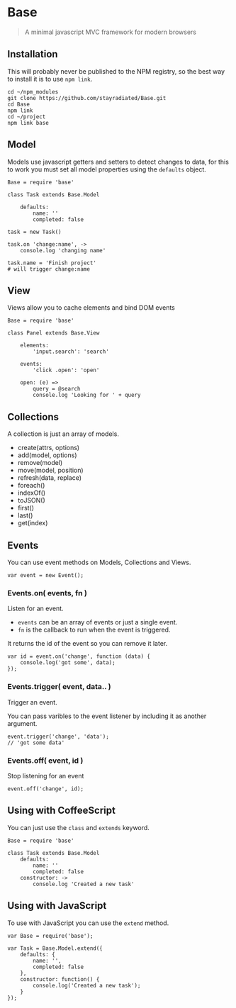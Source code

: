 Base
====

> A minimal javascript MVC framework for modern browsers

## Installation

This will probably never be published to the NPM registry, so the best way to
install it is to use `npm link`.

    cd ~/npm_modules
    git clone https://github.com/stayradiated/Base.git
    cd Base
    npm link
    cd ~/project
    npm link base

## Model

Models use javascript getters and setters to detect changes to data, for this
to work you must set all model properties using the `defaults` object.

    Base = require 'base'

    class Task extends Base.Model

        defaults:
            name: ''
            completed: false

    task = new Task()

    task.on 'change:name', ->
        console.log 'changing name'

    task.name = 'Finish project'
    # will trigger change:name



## View

Views allow you to cache elements and bind DOM events

    Base = require 'base'

    class Panel extends Base.View

        elements:
            'input.search': 'search'

        events:
            'click .open': 'open'

        open: (e) =>
            query = @search
            console.log 'Looking for ' + query


## Collections

A collection is just an array of models.

- create(attrs, options)
- add(model, options)
- remove(model)
- move(model, position)
- refresh(data, replace)
- foreach()
- indexOf()
- toJSON()
- first()
- last()
- get(index)

## Events

You can use event methods on Models, Collections and Views.

    var event = new Event();

### Events.on( events, fn )

Listen for an event.

- `events` can be an array of events or just a single event.
- `fn` is the callback to run when the event is triggered.

It returns the id of the event so you can remove it later.

    var id = event.on('change', function (data) {
        console.log('got some', data);
    });

### Events.trigger( event, data.. )

Trigger an event.

You can pass varibles to the event listener by including it as another
argument.

    event.trigger('change', 'data');
    // 'got some data'

### Events.off( event, id )

Stop listening for an event

    event.off('change', id);

## Using with CoffeeScript

You can just use the `class` and `extends` keyword. 

    Base = require 'base'

    class Task extends Base.Model
        defaults:
            name: ''
            completed: false
        constructor: ->
            console.log 'Created a new task'

## Using with JavaScript

To use with JavaScript you can use the `extend` method.
    
    var Base = require('base');

    var Task = Base.Model.extend({
        defaults: {
            name: '', 
            completed: false
        },
        constructor: function() {
            console.log('Created a new task');
        }
    });
